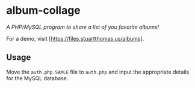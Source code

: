 # album-collage

*A PHP/MySQL program to share a list of you favorite albums!*

For a demo, visit [https://files.stuartthomas.us/albums].

## Usage

Move the `auth.php.SAMLE` file to `auth.php` and input the appropriate details for the MySQL database.
